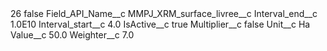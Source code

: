 <?xml version="1.0" encoding="UTF-8"?>
<CustomMetadata xmlns="http://soap.sforce.com/2006/04/metadata" xmlns:xsi="http://www.w3.org/2001/XMLSchema-instance" xmlns:xsd="http://www.w3.org/2001/XMLSchema">
    <label>26</label>
    <protected>false</protected>
    <values>
        <field>Field_API_Name__c</field>
        <value xsi:type="xsd:string">MMPJ_XRM_surface_livree__c</value>
    </values>
    <values>
        <field>Interval_end__c</field>
        <value xsi:type="xsd:double">1.0E10</value>
    </values>
    <values>
        <field>Interval_start__c</field>
        <value xsi:type="xsd:double">4.0</value>
    </values>
    <values>
        <field>IsActive__c</field>
        <value xsi:type="xsd:boolean">true</value>
    </values>
    <values>
        <field>Multiplier__c</field>
        <value xsi:type="xsd:boolean">false</value>
    </values>
    <values>
        <field>Unit__c</field>
        <value xsi:type="xsd:string">Ha</value>
    </values>
    <values>
        <field>Value__c</field>
        <value xsi:type="xsd:double">50.0</value>
    </values>
    <values>
        <field>Weighter__c</field>
        <value xsi:type="xsd:double">7.0</value>
    </values>
</CustomMetadata>

